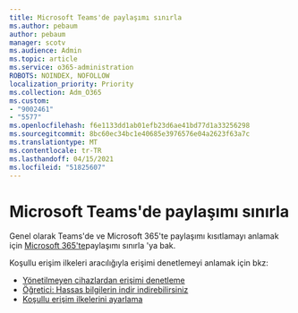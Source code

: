 ```yaml
---
title: Microsoft Teams'de paylaşımı sınırla
ms.author: pebaum
author: pebaum
manager: scotv
ms.audience: Admin
ms.topic: article
ms.service: o365-administration
ROBOTS: NOINDEX, NOFOLLOW
localization_priority: Priority
ms.collection: Adm_O365
ms.custom:
- "9002461"
- "5577"
ms.openlocfilehash: f6e1133dd1ab01efb23d6ae41bd77d1a33256298
ms.sourcegitcommit: 8bc60ec34bc1e40685e3976576e04a2623f63a7c
ms.translationtype: MT
ms.contentlocale: tr-TR
ms.lasthandoff: 04/15/2021
ms.locfileid: "51825607"
---
```

# <a name="limit-sharing-in-microsoft-teams"></a>Microsoft Teams'de paylaşımı sınırla

Genel olarak Teams'de ve Microsoft 365'te paylaşımı kısıtlamayı anlamak için [Microsoft 365'te](https://docs.microsoft.com/microsoft-365/solutions/microsoft-365-limit-sharing?view=o365-worldwide)paylaşımı sınırla 'ya bak.

Koşullu erişim ilkeleri aracılığıyla erişimi denetlemeyi anlamak için bkz:

- [Yönetilmeyen cihazlardan erişimi denetleme](https://docs.microsoft.com/sharepoint/control-access-from-unmanaged-devices)
- [Öğretici: Hassas bilgilerin indir indirebilirsiniz](https://docs.microsoft.com/cloud-app-security/use-case-proxy-block-session-aad)
- [Koşullu erişim ilkelerini ayarlama](https://docs.microsoft.com/microsoft-365/business/set-up-conditional-access-policies?view=o365-worldwide)
